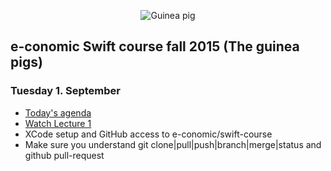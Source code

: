 <!-- ![Swift logo]() -->
<p align="center">
<img src="http://www.petco.com/assets/shop/img_left_guineapig.jpg" alt="Guinea pig">
</p>

## e-conomic Swift course fall 2015 (The guinea pigs)

### Tuesday 1. September
* [Today's agenda](https://dl.dropboxusercontent.com/u/9021554/Swift%20course/Intro/intro.html)
* [Watch Lecture 1](https://itunes.apple.com/dk/course/developing-ios-8-apps-swift/id961180099)
* XCode setup and GitHub access to e-conomic/swift-course
* Make sure you understand git clone|pull|push|branch|merge|status and github pull-request

